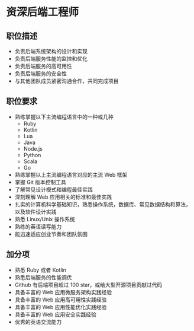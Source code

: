 # 资深后端工程师

## 职位描述

- 负责后端系统架构的设计和实现
- 负责后端服务性能的监控和优化
- 负责后端服务的高可用性
- 负责后端服务的安全性
- 与其他团队成员紧密沟通合作，共同完成项目

## 职位要求

- 熟练掌握以下主流编程语言中的一种或几种
	- Ruby
	- Kotlin
	- Lua
	- Java
	- Node.js
	- Python
	- Scala
	- Go
- 熟练掌握以上主流编程语言对应的主流 Web 框架
- 掌握 Git 版本控制工具
- 了解常见设计模式和编程最佳实践
- 深刻理解 Web 应用相关的标准和最佳实践
- 扎实的计算机科学基础知识，熟悉操作系统，数据库、常见数据结构和算法，以及软件设计实践
- 熟悉 Linux/Unix 操作系统
- 熟练的英语读写能力
- 能迅速适应创业节奏和团队氛围

## 加分项

- 熟悉 Ruby 或者 Kotlin
- 熟悉后端服务的性能调优
- Github 有后端项目超过 100 star，或给大型开源项目贡献过代码
- 具备丰富的 Web 应用微服务架构实践经验
- 具备丰富的 Web 应用高可用性实践经验
- 具备丰富的 Web 应用性能优化实践经验
- 具备丰富的 Web 应用安全实践经验
- 优秀的英语交流能力
